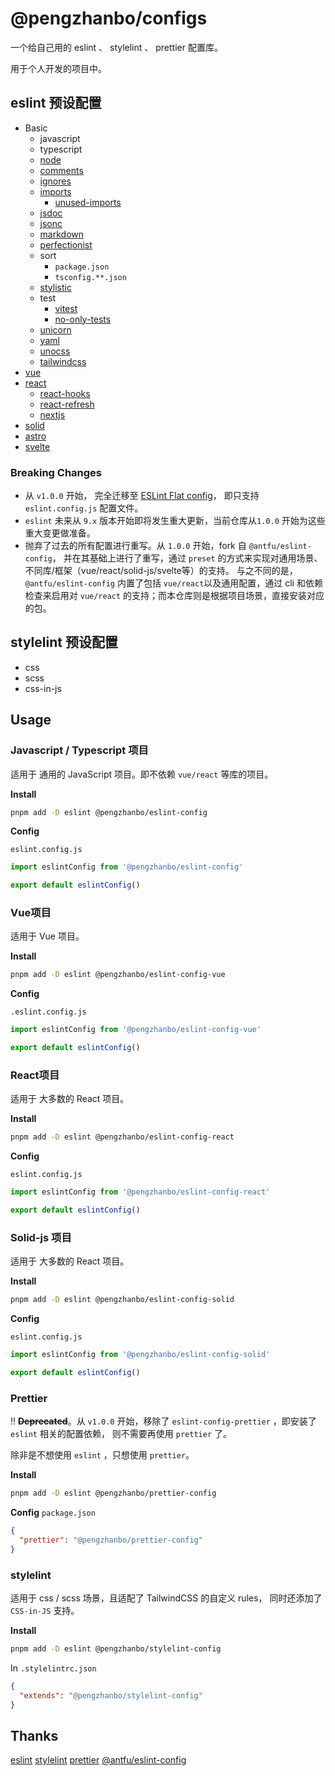 # @pengzhanbo/configs

一个给自己用的 eslint 、 stylelint 、 prettier 配置库。

用于个人开发的项目中。

## eslint 预设配置

- Basic
  - javascript
  - typescript
  - [node](https://github.com/eslint-community/eslint-plugin-n#readme)
  - [comments](https://github.com/mysticatea/eslint-plugin-eslint-comments#readme)
  - [ignores](https://github.com/antfu/eslint-config-flat-gitignore#readme)
  - [imports](https://github.com/un-es/eslint-plugin-i#readme)
    - [unused-imports](https://github.com/sweepline/eslint-plugin-unused-imports)
  - [jsdoc](https://github.com/gajus/eslint-plugin-jsdoc#readme)
  - [jsonc](https://ota-meshi.github.io/eslint-plugin-jsonc/)
  - [markdown](https://github.com/eslint/eslint-plugin-markdown#readme)
  - [perfectionist](https://eslint-plugin-perfectionist.azat.io)
  - sort
    - `package.json`
    - `tsconfig.**.json`
  - [stylistic](https://github.com/eslint-stylistic/eslint-stylistic#readme)
  - test
    - [vitest](eslint-plugin-vitest)
    - [no-only-tests](https://github.com/levibuzolic/no-only-tests#readme)
  - [unicorn](https://github.com/sindresorhus/eslint-plugin-unicorn#readme)
  - [yaml](https://ota-meshi.github.io/eslint-plugin-yml/)
  - [unocss](https://github.com/unocss/unocss/tree/main/packages/esling-plugin#readme)
  - [tailwindcss](https://github.com/francoismassart/eslint-plugin-tailwindcss)
- [vue](https://eslint.vuejs.org)
- [react](https://github.com/jsx-eslint/eslint-plugin-react)
  - [react-hooks](https://github.com/facebook/react/tree/main/packages/eslint-plugin-react-hooks)
  - [react-refresh](https://github.com/ArnaudBarre/eslint-plugin-react-refresh#readme)
  - [nextjs](https://github.com/vercel/next.js#readme)
- [solid](https://github.com/solidjs-community/eslint-plugin-solid#readme)
- [astro](https://github.com/ota-meshi/eslint-plugin-astro)
- [svelte](https://github.com/sveltejs/eslint-plugin-svelte)

### Breaking Changes

- 从 `v1.0.0` 开始， 完全迁移至 [ESLint Flat config](https://eslint.org/docs/latest/use/configure/configuration-files-new)， 即只支持 `eslint.config.js` 配置文件。
- `eslint` 未来从 `9.x` 版本开始即将发生重大更新，当前仓库从`1.0.0` 开始为这些重大变更做准备。
- 抛弃了过去的所有配置进行重写。从 `1.0.0` 开始，fork 自 `@antfu/eslint-config`， 并在其基础上进行了重写，通过 `preset` 的方式来实现对通用场景、不同库/框架（vue/react/solid-js/svelte等）的支持。
  与之不同的是，`@antfu/eslint-config` 内置了包括 `vue/react`以及通用配置，通过 cli 和依赖检查来启用对 `vue/react` 的支持；而本仓库则是根据项目场景，直接安装对应的包。

## stylelint 预设配置

- css
- scss
- css-in-js


## Usage

### Javascript / Typescript 项目

适用于 通用的 JavaScript 项目。即不依赖 `vue/react` 等库的项目。

**Install**

```sh
pnpm add -D eslint @pengzhanbo/eslint-config
```

**Config**

`eslint.config.js`
```js
import eslintConfig from '@pengzhanbo/eslint-config'

export default eslintConfig()
```

### Vue项目

适用于 Vue 项目。

**Install**

```sh
pnpm add -D eslint @pengzhanbo/eslint-config-vue
```

**Config**

`.eslint.config.js`
```js
import eslintConfig from '@pengzhanbo/eslint-config-vue'

export default eslintConfig()
```


### React项目

适用于 大多数的 React 项目。

**Install**

```sh
pnpm add -D eslint @pengzhanbo/eslint-config-react
```

**Config**

`eslint.config.js`

```js
import eslintConfig from '@pengzhanbo/eslint-config-react'

export default eslintConfig()
```

### Solid-js 项目

适用于 大多数的 React 项目。

**Install**

```sh
pnpm add -D eslint @pengzhanbo/eslint-config-solid
```

**Config**

`eslint.config.js`

```js
import eslintConfig from '@pengzhanbo/eslint-config-solid'

export default eslintConfig()
```

### Prettier

‼️ **~~Deprecated~~**。从 `v1.0.0` 开始，移除了 `eslint-config-prettier` ，即安装了 `eslint` 相关的配置依赖，
则不需要再使用 `prettier` 了。

除非是不想使用 `eslint` ，只想使用 `prettier`。

**Install**

```sh
pnpm add -D eslint @pengzhanbo/prettier-config
```

**Config**
`package.json`
```json
{
  "prettier": "@pengzhanbo/prettier-config"
}
```

### stylelint

适用于 css / scss 场景，且适配了 TailwindCSS 的自定义 rules， 同时还添加了 `CSS-in-JS` 支持。

**Install**

```sh
pnpm add -D eslint @pengzhanbo/stylelint-config
```

In `.stylelintrc.json`

``` json
{
  "extends": "@pengzhanbo/stylelint-config"
}
```

## Thanks

[eslint](https://eslint.org/)
[stylelint](https://stylelint.io/)
[prettier](https://prettier.io/)
[@antfu/eslint-config](https://github.com/antfu/eslint-config)
